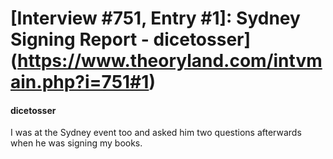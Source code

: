 # [Interview #751, Entry #1]: Sydney Signing Report - dicetosser](https://www.theoryland.com/intvmain.php?i=751#1)

#### dicetosser

I was at the Sydney event too and asked him two questions afterwards when he was signing my books.

